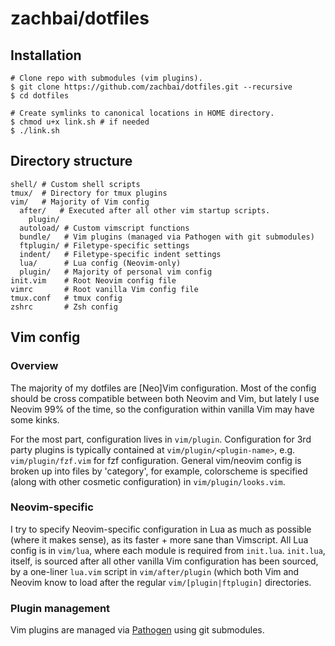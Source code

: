 # zachbai/dotfiles

## Installation

```
# Clone repo with submodules (vim plugins).
$ git clone https://github.com/zachbai/dotfiles.git --recursive
$ cd dotfiles

# Create symlinks to canonical locations in HOME directory.
$ chmod u+x link.sh # if needed
$ ./link.sh
```

## Directory structure

```
shell/ # Custom shell scripts
tmux/  # Directory for tmux plugins
vim/   # Majority of Vim config
  after/   # Executed after all other vim startup scripts.
    plugin/
  autoload/ # Custom vimscript functions
  bundle/   # Vim plugins (managed via Pathogen with git submodules)
  ftplugin/ # Filetype-specific settings
  indent/   # Filetype-specific indent settings
  lua/      # Lua config (Neovim-only)
  plugin/   # Majority of personal vim config
init.vim    # Root Neovim config file
vimrc       # Root vanilla Vim config file
tmux.conf   # tmux config
zshrc       # Zsh config
```

## Vim config

### Overview

The majority of my dotfiles are [Neo]Vim configuration. Most of the config
should be cross compatible between both Neovim and Vim, but lately I use Neovim
99% of the time, so the configuration within vanilla Vim may have some kinks.

For the most part, configuration lives in `vim/plugin`. Configuration for 3rd
party plugins is typically contained at `vim/plugin/<plugin-name>`, e.g.
`vim/plugin/fzf.vim` for fzf configuration. General vim/neovim config is broken
up into files by 'category', for example, colorscheme is specified (along with
other cosmetic configuration) in `vim/plugin/looks.vim`.

### Neovim-specific

I try to specify Neovim-specific configuration in Lua as much as possible (where
it makes sense), as its faster + more sane than Vimscript. All Lua config is in
`vim/lua`, where each module is required from `init.lua`. `init.lua`, itself, is
sourced after all other vanilla Vim configuration has been sourced, by a
one-liner `lua.vim` script in `vim/after/plugin` (which both Vim and Neovim know
to load after the regular `vim/[plugin|ftplugin]` directories.

### Plugin management

Vim plugins are managed via [Pathogen](https://github.com/tpope/vim-pathogen)
using git submodules.
